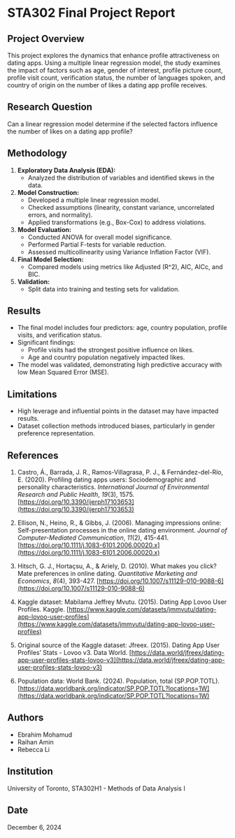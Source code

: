 # STA302 Final Project Report

## Project Overview
This project explores the dynamics that enhance profile attractiveness on dating apps. Using a multiple linear regression model, the study examines the impact of factors such as age, gender of interest, profile picture count, profile visit count, verification status, the number of languages spoken, and country of origin on the number of likes a dating app profile receives.

## Research Question
Can a linear regression model determine if the selected factors influence the number of likes on a dating app profile?

## Methodology
1. **Exploratory Data Analysis (EDA):** 
   - Analyzed the distribution of variables and identified skews in the data.
2. **Model Construction:**
   - Developed a multiple linear regression model.
   - Checked assumptions (linearity, constant variance, uncorrelated errors, and normality).
   - Applied transformations (e.g., Box-Cox) to address violations.
3. **Model Evaluation:**
   - Conducted ANOVA for overall model significance.
   - Performed Partial F-tests for variable reduction.
   - Assessed multicollinearity using Variance Inflation Factor (VIF).
4. **Final Model Selection:**
   - Compared models using metrics like Adjusted \(R^2\), AIC, AICc, and BIC.
5. **Validation:**
   - Split data into training and testing sets for validation.

## Results
- The final model includes four predictors: age, country population, profile visits, and verification status.
- Significant findings:
  - Profile visits had the strongest positive influence on likes.
  - Age and country population negatively impacted likes.
- The model was validated, demonstrating high predictive accuracy with low Mean Squared Error (MSE).

## Limitations
- High leverage and influential points in the dataset may have impacted results.
- Dataset collection methods introduced biases, particularly in gender preference representation.

## References
1. Castro, Á., Barrada, J. R., Ramos-Villagrasa, P. J., & Fernández-del-Río, E. (2020). Profiling dating apps users: Sociodemographic and personality characteristics. _International Journal of Environmental Research and Public Health_, _19_(3), 1575. [https://doi.org/10.3390/ijerph17103653](https://doi.org/10.3390/ijerph17103653)

2. Ellison, N., Heino, R., & Gibbs, J. (2006). Managing impressions online: Self-presentation processes in the online dating environment. _Journal of Computer-Mediated Communication_, _11_(2), 415-441. [https://doi.org/10.1111/j.1083-6101.2006.00020.x](https://doi.org/10.1111/j.1083-6101.2006.00020.x)

3. Hitsch, G. J., Hortaçsu, A., & Ariely, D. (2010). What makes you click? Mate preferences in online dating. _Quantitative Marketing and Economics_, _8_(4), 393-427. [https://doi.org/10.1007/s11129-010-9088-6](https://doi.org/10.1007/s11129-010-9088-6)

4. Kaggle dataset: Mabilama Jeffrey Mvutu. (2015). Dating App Lovoo User Profiles. Kaggle. [https://www.kaggle.com/datasets/jmmvutu/dating-app-lovoo-user-profiles](https://www.kaggle.com/datasets/jmmvutu/dating-app-lovoo-user-profiles)

5. Original source of the Kaggle dataset: Jfreex. (2015). Dating App User Profiles’ Stats - Lovoo v3. Data World. [https://data.world/jfreex/dating-app-user-profiles-stats-lovoo-v3](https://data.world/jfreex/dating-app-user-profiles-stats-lovoo-v3)

6. Population data: World Bank. (2024). Population, total (SP.POP.TOTL). [https://data.worldbank.org/indicator/SP.POP.TOTL?locations=1W](https://data.worldbank.org/indicator/SP.POP.TOTL?locations=1W)

## Authors
- Ebrahim Mohamud
- Raihan Amin
- Rebecca Li

## Institution
University of Toronto, STA302H1 - Methods of Data Analysis I

## Date
December 6, 2024

